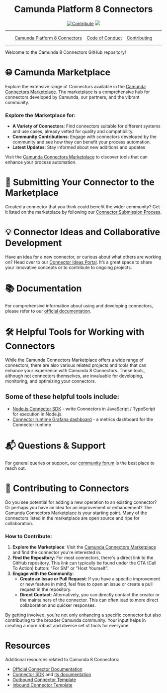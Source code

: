 <div align="center">
<h1>Camunda Platform 8 Connectors</h1>

[![Contribute](https://img.shields.io/badge/contribute-project-blue.svg)](https://github.com/camunda-community-hub/camunda-8-connectors/pulls) [![](https://img.shields.io/badge/Compatible%20with-Camunda%20Platform%208-0072Ce)](https://docs.camunda.io/)
  
<hr />
<a href="https://docs.camunda.io/docs/components/integration-framework/introduction-to-connectors/">Camunda Platform 8 Connectors</a>&nbsp;&nbsp;&nbsp;
<a href="https://camunda.com/events/code-conduct/">Code of Conduct</a>&nbsp;&nbsp;&nbsp;
<a href="https://github.com/camunda-community-hub/community/blob/main/CONTRIBUTING.MD">Contributing</a>
<hr />
</div>

Welcome to the Camunda 8 Connectors GitHub repository! 

# 🌐 Camunda Marketplace

Explore the extensive range of Connectors available in the [Camunda Connectors Marketplace](https://marketplace.camunda.com/en-US/home). The marketplace is a comprehensive hub for connectors developed by Camunda, our partners, and the vibrant community.

### Explore the Marketplace for:

- **A Variety of Connectors**: Find connectors suitable for different systems and use cases, already vetted for quality and compatibility.
- **Community Contributions**: Engage with connectors developed by the community and see how they can benefit your process automation.
- **Latest Updates**: Stay informed about new additions and updates

Visit the [Camunda Connectors Marketplace](https://marketplace.camunda.com/en-US/home) to discover tools that can enhance your process automation.

# 🚀 Submitting Your Connector to the Marketplace

Created a connector that you think could benefit the wider community? Get it listed on the marketplace by following our [Connector Submission Process](https://marketplace.camunda.com/en-US/pages/submitConnector).

# 💡 Connector Ideas and Collaborative Development

Have an idea for a new connector, or curious about what others are working on? Head over to our [Connector Ideas Portal](https://marketplace.camunda.com/en-US/pages/connectorsIdeaPortal). It’s a great space to share your innovative concepts or to contribute to ongoing projects.
# 📚 Documentation

For comprehensive information about using and developing connectors, please refer to our [official documentation](https://docs.camunda.io/docs/components/connectors/introduction-to-connectors/).

# 🛠 Helpful Tools for Working with Connectors

While the Camunda Connectors Marketplace offers a wide range of connectors, there are also various related projects and tools that can enhance your experience with Camunda 8 Connectors. These tools, although not connectors themselves, are invaluable for developing, monitoring, and optimizing your connectors.

## Some of these helpful tools include:

* [Node.js Connector SDK](https://github.com/camunda-community-hub/connector-sdk-nodejs) - write Connectors in JavaScript / TypeScript for execution in Node.js.
* [Connector runtime Grafana dashboard](https://github.com/camunda-community-hub/connectors-grafana-dashboard) - a metrics dashboard for the Connector runtime

# 📬 Questions & Support

For general queries or support, our [community forum](https://forum.camunda.io/) is the best place to reach out.

# 🤝 Contributing to Connectors

Do you see potential for adding a new operation to an existing connector? Or perhaps you have an idea for an improvement or enhancement? The Camunda Connectors Marketplace is your starting point. Many of the connectors listed in the marketplace are open source and ripe for collaboration.

### How to Contribute:

1. **Explore the Marketplace**: Visit the [Camunda Connectors Marketplace](https://marketplace.camunda.com/en-US/home) and find the connector you're interested in.
2. **Find the Repository**: For most connectors, there's a direct link to the GitHub repository. This link can typically be found under the CTA (Call To Action) button: "For SM" or "Host Yourself".
3. **Engage with the Community**:
    - **Create an Issue or Pull Request**: If you have a specific improvement or new feature in mind, feel free to open an issue or create a pull request in the repository.
    - **Direct Contact**: Alternatively, you can directly contact the creator or the maintainers of the connector. This can often lead to more direct collaboration and quicker responses.

By getting involved, you're not only enhancing a specific connector but also contributing to the broader Camunda community. Your input helps in creating a more robust and diverse set of tools for everyone.


# Resources

Additional resources related to Camunda 8 Connectors:

* [Official Connector Documentation](https://docs.camunda.io/docs/components/integration-framework/introduction-to-connectors/)
* [Connector SDK](https://github.com/camunda/connectors/tree/main/connector-sdk) and [its documentation](https://docs.camunda.io/docs/components/connectors/custom-built-connectors/connector-sdk/)
* [Outbound Connector Template](https://github.com/camunda/connector-template-outbound)
* [Inbound Connector Template](https://github.com/camunda/connector-template-inbound)

[apache 2.0]: https://www.apache.org/licenses/LICENSE-2.0
[camunda platform self-managed free edition]: https://camunda.com/legal/terms/cloud-terms-and-conditions/camunda-cloud-self-managed-free-edition-terms/
